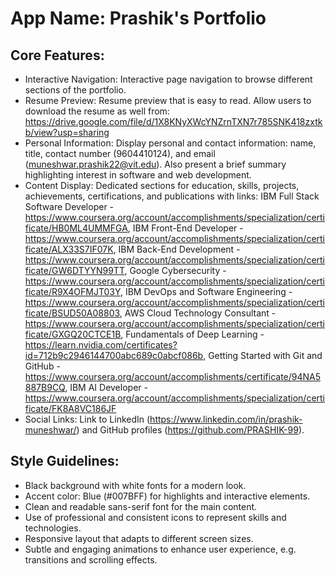 # **App Name**: Prashik's Portfolio

## Core Features:

- Interactive Navigation: Interactive page navigation to browse different sections of the portfolio.
- Resume Preview: Resume preview that is easy to read. Allow users to download the resume as well from: https://drive.google.com/file/d/1X8KNyXWcYNZrnTXN7r785SNK418zxtkb/view?usp=sharing
- Personal Information: Display personal and contact information: name, title, contact number (9604410124), and email (muneshwar.prashik22@vit.edu). Also present a brief summary highlighting interest in software and web development.
- Content Display: Dedicated sections for education, skills, projects, achievements, certifications, and publications with links: IBM Full Stack Software Developer   - https://www.coursera.org/account/accomplishments/specialization/certificate/HB0ML4UMMFGA, IBM Front-End Developer - https://www.coursera.org/account/accomplishments/specialization/certificate/ALX33S7IF07K, IBM Back-End Development - https://www.coursera.org/account/accomplishments/specialization/certificate/GW6DTYYN99TT, Google Cybersecurity  - https://www.coursera.org/account/accomplishments/specialization/certificate/R9X4OFMJT03Y, IBM DevOps and Software Engineering  - https://www.coursera.org/account/accomplishments/specialization/certificate/BSUD50A08803, AWS Cloud Technology Consultant - https://www.coursera.org/account/accomplishments/specialization/certificate/GXGQ20CTCE1B, Fundamentals of Deep Learning  - https://learn.nvidia.com/certificates?id=712b9c2946144700abc689c0abcf086b, Getting Started with Git and GitHub - https://www.coursera.org/account/accomplishments/certificate/94NA5887B9CQ, IBM AI Developer - https://www.coursera.org/account/accomplishments/specialization/certificate/FK8A8VC186JF
- Social Links: Link to LinkedIn (https://www.linkedin.com/in/prashik-muneshwar/) and GitHub profiles (https://github.com/PRASHIK-99).

## Style Guidelines:

- Black background with white fonts for a modern look.
- Accent color: Blue (#007BFF) for highlights and interactive elements.
- Clean and readable sans-serif font for the main content.
- Use of professional and consistent icons to represent skills and technologies.
- Responsive layout that adapts to different screen sizes.
- Subtle and engaging animations to enhance user experience, e.g. transitions and scrolling effects.